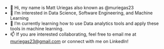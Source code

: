 - 👋 Hi, my name is Matt Uriegas also known as @muriegas23
- 👀 I’m interested in Data Science, Software Engineering, and Machine Learning
- 🌱 I’m currently learning how to use Data analytics tools and apply these tools in machine learning.
- 📫 If you are interested collaborating, feel free to email me at muriegas23@gmail.com or connect with me on LinkedIn!
